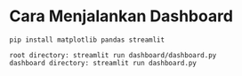 # Cara Menjalankan Dashboard

```
pip install matplotlib pandas streamlit
```

```
root directory: streamlit run dashboard/dashboard.py
dashboard directory: streamlit run dashboard.py
```

